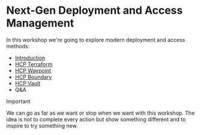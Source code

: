 # Next-Gen Deployment and Access Management

In this workshop we're going to explore modern deployment and access methods:

- [Introduction](./1.introduction/README.md)
- [HCP Terraform](./2.terraform-cloud/README.md)
- [HCP Waypoint](./3.waypoint/README.md)
- [HCP Boundary](./4.boundary/README.md)
- [HCP Vault](./5.vault/README.md)
- Q&A

> [!IMPORTANT]
>
> We can go as far as we want or stop when we want with this workshop. The idea is not to complete every action but show something different and to inspire to try something new.
